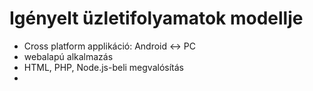 # Igényelt üzletifolyamatok modellje

- Cross platform applikáció: Android <-> PC
- webalapú alkalmazás
- HTML, PHP, Node.js-beli megvalósítás
- 